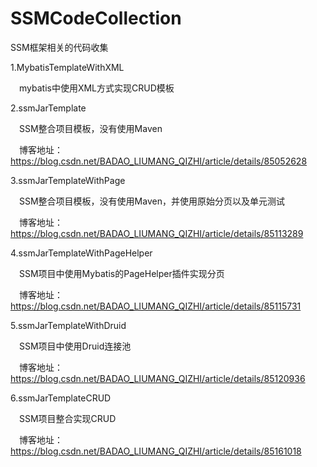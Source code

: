 # SSMCodeCollection
SSM框架相关的代码收集

1.MybatisTemplateWithXML


&ensp;&ensp;mybatis中使用XML方式实现CRUD模板


2.ssmJarTemplate


&ensp;&ensp;SSM整合项目模板，没有使用Maven


&ensp;&ensp;博客地址：https://blog.csdn.net/BADAO_LIUMANG_QIZHI/article/details/85052628


3.ssmJarTemplateWithPage


&ensp;&ensp;SSM整合项目模板，没有使用Maven，并使用原始分页以及单元测试


&ensp;&ensp;博客地址：https://blog.csdn.net/BADAO_LIUMANG_QIZHI/article/details/85113289


4.ssmJarTemplateWithPageHelper


&ensp;&ensp;SSM项目中使用Mybatis的PageHelper插件实现分页


&ensp;&ensp;博客地址：https://blog.csdn.net/BADAO_LIUMANG_QIZHI/article/details/85115731


5.ssmJarTemplateWithDruid


&ensp;&ensp;SSM项目中使用Druid连接池


&ensp;&ensp;博客地址：https://blog.csdn.net/BADAO_LIUMANG_QIZHI/article/details/85120936



6.ssmJarTemplateCRUD

&ensp;&ensp;SSM项目整合实现CRUD

&ensp;&ensp;博客地址：https://blog.csdn.net/BADAO_LIUMANG_QIZHI/article/details/85161018




